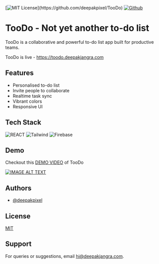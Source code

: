 [![MIT License](https://img.shields.io/apm/l/atomic-design-ui.svg?)](https://github.com/deepakpixel/TooDo)
[![Github](https://img.shields.io/github/followers/deepakpixel?style=social)](https://opensource.org/licenses/)

# TooDo - Not yet another to-do list

TooDo is a collaborative and powerful to-do list app built for productive teams.

TooDo is live - https://toodo.deepakjangra.com

## Features

- Personalised to-do list
- Invite people to collaborate
- Realtime task sync
- Vibrant colors
- Responsive UI

## Tech Stack

<p>
<img src="https://img.shields.io/badge/React-20232A?style=for-the-badge&logo=react&logoColor=61DAFB" alt="REACT" />
<img src="https://img.shields.io/badge/Tailwind_CSS-38B2AC?style=for-the-badge&logo=tailwind-css&logoColor=white" alt="Tailwind" />
<img src="https://img.shields.io/badge/firebase-ffca28?style=for-the-badge&logo=firebase&logoColor=black" alt="Firebase" />
</p>

## Demo

Checkout this [DEMO VIDEO](http://www.youtube.com/watch?v=CsawSG3qZ8Y) of TooDo

[![IMAGE ALT TEXT](http://img.youtube.com/vi/CsawSG3qZ8Y/0.jpg)](http://www.youtube.com/watch?v=CsawSG3qZ8Y 'TooDo Demo')

## Authors

- [@deepakpixel](https://www.github.com/deepakpixel)

## License

[MIT](https://choosealicense.com/licenses/mit/)

## Support

For queries or suggestions, email hi@deepakjangra.com.
